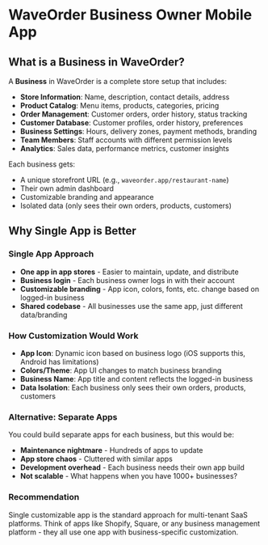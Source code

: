 # WaveOrder Business Owner Mobile App

## What is a Business in WaveOrder?

A **Business** in WaveOrder is a complete store setup that includes:

- **Store Information**: Name, description, contact details, address
- **Product Catalog**: Menu items, products, categories, pricing
- **Order Management**: Customer orders, order history, status tracking
- **Customer Database**: Customer profiles, order history, preferences
- **Business Settings**: Hours, delivery zones, payment methods, branding
- **Team Members**: Staff accounts with different permission levels
- **Analytics**: Sales data, performance metrics, customer insights

Each business gets:
- A unique storefront URL (e.g., `waveorder.app/restaurant-name`)
- Their own admin dashboard
- Customizable branding and appearance
- Isolated data (only sees their own orders, products, customers)

## Why Single App is Better

### **Single App Approach**
- **One app in app stores** - Easier to maintain, update, and distribute
- **Business login** - Each business owner logs in with their account
- **Customizable branding** - App icon, colors, fonts, etc. change based on logged-in business
- **Shared codebase** - All businesses use the same app, just different data/branding

### **How Customization Would Work**
- **App Icon**: Dynamic icon based on business logo (iOS supports this, Android has limitations)
- **Colors/Theme**: App UI changes to match business branding
- **Business Name**: App title and content reflects the logged-in business
- **Data Isolation**: Each business only sees their own orders, products, customers

### **Alternative: Separate Apps**
You could build separate apps for each business, but this would be:
- **Maintenance nightmare** - Hundreds of apps to update
- **App store chaos** - Cluttered with similar apps
- **Development overhead** - Each business needs their own app build
- **Not scalable** - What happens when you have 1000+ businesses?

### **Recommendation**
Single customizable app is the standard approach for multi-tenant SaaS platforms. Think of apps like Shopify, Square, or any business management platform - they all use one app with business-specific customization.
